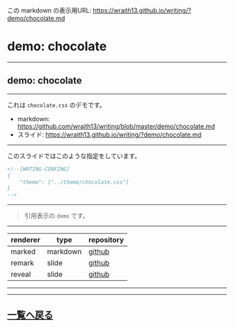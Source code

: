 <!--[NOWRITING]-->
<link rel="canonical" href="https://wraith13.github.io/writing/?demo/chocolate.md" />
この markdown の表示用URL: <a rel="canonical" href="https://wraith13.github.io/writing/?demo/chocolate.md">https://wraith13.github.io/writing/?demo/chocolate.md</a>
<!--[/NOWRITING]-->
<!--[WRTING-CONFING]
{
    "renderer": "remark",
    "theme": ["../theme/chocolate.css"]
}
-->
<!--
class: center, middle
-->

# demo:  chocolate

---

<!--
layout: true
-->

## demo: chocolate

---

これは `chocolate.css` のデモです。

- markdown: <https://github.com/wraith13/writing/blob/master/demo/chocolate.md>
- スライド: <https://wraith13.github.io/writing/?demo/chocolate.md>

---

このスライドではこのような指定をしています。

```HTML
<!--[WRTING-CONFING]
{
    "theme": ["../theme/chocolate.css"]
}
-->
```

---

> 引用表示の `demo` です。

---

| renderer | type     | repository                                      |
| -------- | -------- | ----------------------------------------------- |
| marked   | markdown | [github](https://github.com/markedjs/marked)    |
| remark   | slide    | [github](https://github.com/gnab/remark)        |
| reveal   | slide    | [github](https://github.com/hakimel/reveal.js/) |

---

<!--
layout: true
-->

---

<!--
class: center, middle
-->

## [一覧へ戻る](index.md)
